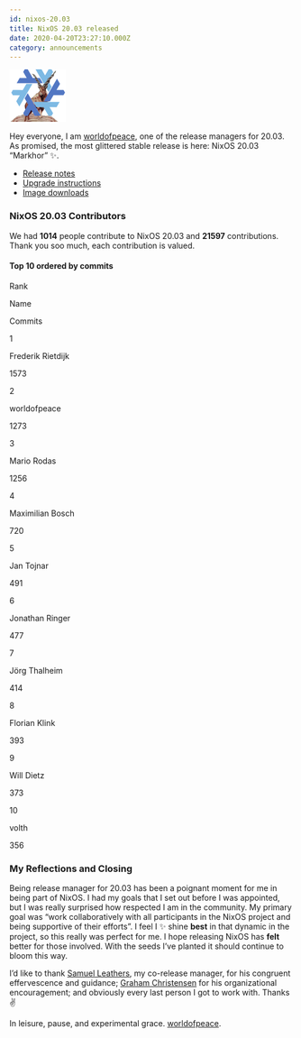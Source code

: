 ```yaml
---
id: nixos-20.03
title: NixOS 20.03 released
date: 2020-04-20T23:27:10.000Z
category: announcements
---
```

[![20.03 Markhor logo](../../../assets/logo/nixos-logo-20.03-markhor-lores.png)](https://github.com/NixOS/nixos-artwork/blob/master/releases/20.03-markhor/markhor.png)

Hey everyone, I am [worldofpeace](https://discourse.nixos.org/u/worldofpeace), one of the release managers for 20.03. As promised, the most glittered stable release is here: NixOS 20.03 “Markhor” ✨.

*   [Release notes](/manual/nixos/stable/release-notes.html#sec-release-20.03)
*   [Upgrade instructions](/manual/nixos/stable/index.html#sec-upgrading)
*   [Image downloads](/download)

### NixOS 20.03 Contributors

We had **1014** people contribute to NixOS 20.03 and **21597** contributions. Thank you soo much, each contribution is valued.

#### Top 10 ordered by commits

Rank

Name

Commits

1

Frederik Rietdijk

1573

2

worldofpeace

1273

3

Mario Rodas

1256

4

Maximilian Bosch

720

5

Jan Tojnar

491

6

Jonathan Ringer

477

7

Jörg Thalheim

414

8

Florian Klink

393

9

Will Dietz

373

10

volth

356

### My Reflections and Closing

Being release manager for 20.03 has been a poignant moment for me in being part of NixOS. I had my goals that I set out before I was appointed, but I was really surprised how respected I am in the community. My primary goal was “work collaboratively with all participants in the NixOS project and being supportive of their efforts”. I feel I ✨ shine **best** in that dynamic in the project, so this really was perfect for me. I hope releasing NixOS has **felt** better for those involved. With the seeds I’ve planted it should continue to bloom this way.

I’d like to thank [Samuel Leathers](https://discourse.nixos.org/u/disassembler), my co-release manager, for his congruent effervescence and guidance; [Graham Christensen](https://discourse.nixos.org/u/grahamc) for his organizational encouragement; and obviously every last person I got to work with. Thanks ✌️

In leisure, pause, and experimental grace. [worldofpeace](https://discourse.nixos.org/u/worldofpeace).
